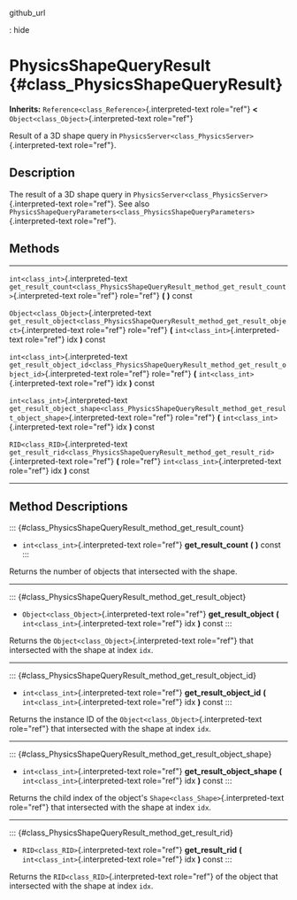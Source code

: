 github\_url

:   hide

PhysicsShapeQueryResult {#class_PhysicsShapeQueryResult}
=======================

**Inherits:** `Reference<class_Reference>`{.interpreted-text role="ref"}
**\<** `Object<class_Object>`{.interpreted-text role="ref"}

Result of a 3D shape query in
`PhysicsServer<class_PhysicsServer>`{.interpreted-text role="ref"}.

Description
-----------

The result of a 3D shape query in
`PhysicsServer<class_PhysicsServer>`{.interpreted-text role="ref"}. See
also
`PhysicsShapeQueryParameters<class_PhysicsShapeQueryParameters>`{.interpreted-text
role="ref"}.

Methods
-------

  ------------------------------------------ -----------------------------------------------------------------------------------------------------------
  `int<class_int>`{.interpreted-text         `get_result_count<class_PhysicsShapeQueryResult_method_get_result_count>`{.interpreted-text role="ref"}
  role="ref"}                                **(** **)** const

  `Object<class_Object>`{.interpreted-text   `get_result_object<class_PhysicsShapeQueryResult_method_get_result_object>`{.interpreted-text role="ref"}
  role="ref"}                                **(** `int<class_int>`{.interpreted-text role="ref"} idx **)** const

  `int<class_int>`{.interpreted-text         `get_result_object_id<class_PhysicsShapeQueryResult_method_get_result_object_id>`{.interpreted-text
  role="ref"}                                role="ref"} **(** `int<class_int>`{.interpreted-text role="ref"} idx **)** const

  `int<class_int>`{.interpreted-text         `get_result_object_shape<class_PhysicsShapeQueryResult_method_get_result_object_shape>`{.interpreted-text
  role="ref"}                                role="ref"} **(** `int<class_int>`{.interpreted-text role="ref"} idx **)** const

  `RID<class_RID>`{.interpreted-text         `get_result_rid<class_PhysicsShapeQueryResult_method_get_result_rid>`{.interpreted-text role="ref"} **(**
  role="ref"}                                `int<class_int>`{.interpreted-text role="ref"} idx **)** const
  ------------------------------------------ -----------------------------------------------------------------------------------------------------------

Method Descriptions
-------------------

::: {#class_PhysicsShapeQueryResult_method_get_result_count}
-   `int<class_int>`{.interpreted-text role="ref"}
    **get\_result\_count** **(** **)** const
:::

Returns the number of objects that intersected with the shape.

------------------------------------------------------------------------

::: {#class_PhysicsShapeQueryResult_method_get_result_object}
-   `Object<class_Object>`{.interpreted-text role="ref"}
    **get\_result\_object** **(** `int<class_int>`{.interpreted-text
    role="ref"} idx **)** const
:::

Returns the `Object<class_Object>`{.interpreted-text role="ref"} that
intersected with the shape at index `idx`.

------------------------------------------------------------------------

::: {#class_PhysicsShapeQueryResult_method_get_result_object_id}
-   `int<class_int>`{.interpreted-text role="ref"}
    **get\_result\_object\_id** **(** `int<class_int>`{.interpreted-text
    role="ref"} idx **)** const
:::

Returns the instance ID of the `Object<class_Object>`{.interpreted-text
role="ref"} that intersected with the shape at index `idx`.

------------------------------------------------------------------------

::: {#class_PhysicsShapeQueryResult_method_get_result_object_shape}
-   `int<class_int>`{.interpreted-text role="ref"}
    **get\_result\_object\_shape** **(**
    `int<class_int>`{.interpreted-text role="ref"} idx **)** const
:::

Returns the child index of the object\'s
`Shape<class_Shape>`{.interpreted-text role="ref"} that intersected with
the shape at index `idx`.

------------------------------------------------------------------------

::: {#class_PhysicsShapeQueryResult_method_get_result_rid}
-   `RID<class_RID>`{.interpreted-text role="ref"} **get\_result\_rid**
    **(** `int<class_int>`{.interpreted-text role="ref"} idx **)** const
:::

Returns the `RID<class_RID>`{.interpreted-text role="ref"} of the object
that intersected with the shape at index `idx`.

